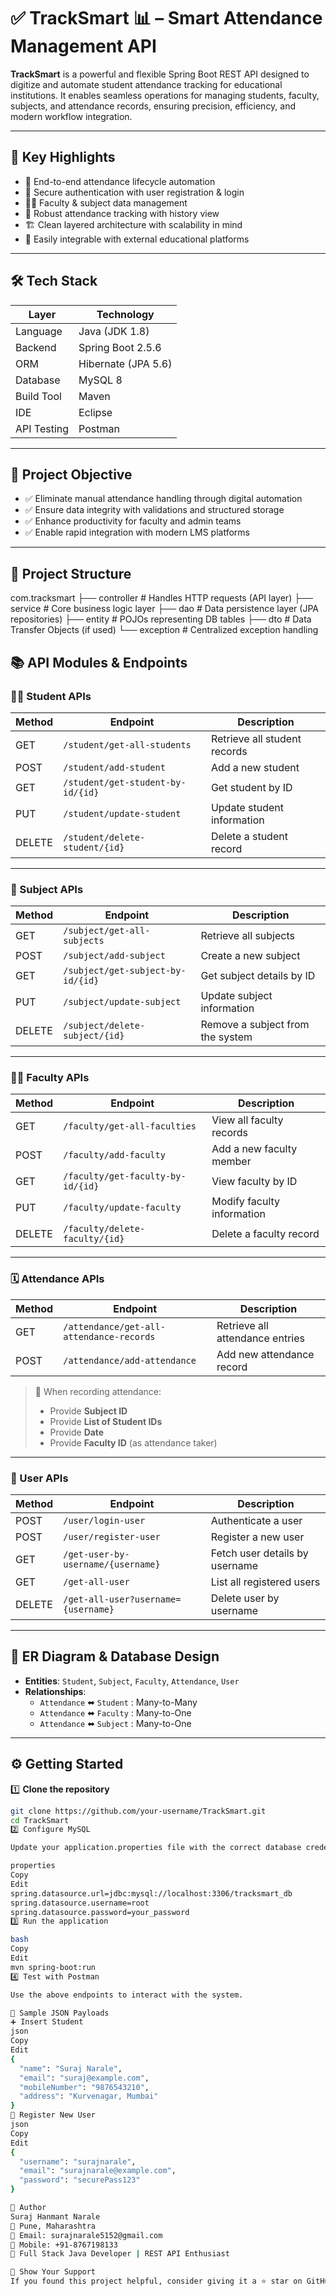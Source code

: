 # ✅ TrackSmart 📊 – Smart Attendance Management API

**TrackSmart** is a powerful and flexible Spring Boot REST API designed to digitize and automate student attendance tracking for educational institutions.
It enables seamless operations for managing students, faculty, subjects, and attendance records, ensuring precision, efficiency, and modern workflow integration.

---

## 🚀 Key Highlights

- 🎯 End-to-end attendance lifecycle automation
- 🔐 Secure authentication with user registration & login
- 👨‍🏫 Faculty & subject data management
- 📅 Robust attendance tracking with history view
- 🏗️ Clean layered architecture with scalability in mind
- 🔌 Easily integrable with external educational platforms

---

## 🛠️ Tech Stack

| Layer        | Technology            |
|--------------|------------------------|
| Language     | Java (JDK 1.8)         |
| Backend      | Spring Boot 2.5.6      |
| ORM          | Hibernate (JPA 5.6)    |
| Database     | MySQL 8                |
| Build Tool   | Maven                  |
| IDE          | Eclipse                |
| API Testing  | Postman                |

---

## 🎯 Project Objective

- ✅ Eliminate manual attendance handling through digital automation
- ✅ Ensure data integrity with validations and structured storage
- ✅ Enhance productivity for faculty and admin teams
- ✅ Enable rapid integration with modern LMS platforms

---

## 🧱 Project Structure

com.tracksmart
├── controller # Handles HTTP requests (API layer)
├── service # Core business logic layer
├── dao # Data persistence layer (JPA repositories)
├── entity # POJOs representing DB tables
├── dto # Data Transfer Objects (if used)
└── exception # Centralized exception handling




## 📚 API Modules & Endpoints

### 👨‍🎓 Student APIs

| Method | Endpoint                                | Description                      |
|--------|-----------------------------------------|----------------------------------|
| GET    | `/student/get-all-students`             | Retrieve all student records     |
| POST   | `/student/add-student`                  | Add a new student                |
| GET    | `/student/get-student-by-id/{id}`       | Get student by ID                |
| PUT    | `/student/update-student`               | Update student information       |
| DELETE | `/student/delete-student/{id}`          | Delete a student record          |

---

### 📘 Subject APIs

| Method | Endpoint                                | Description                       |
|--------|-----------------------------------------|-----------------------------------|
| GET    | `/subject/get-all-subjects`             | Retrieve all subjects             |
| POST   | `/subject/add-subject`                  | Create a new subject              |
| GET    | `/subject/get-subject-by-id/{id}`       | Get subject details by ID         |
| PUT    | `/subject/update-subject`               | Update subject information        |
| DELETE | `/subject/delete-subject/{id}`          | Remove a subject from the system  |

---

### 👨‍🏫 Faculty APIs

| Method | Endpoint                                | Description                       |
|--------|-----------------------------------------|-----------------------------------|
| GET    | `/faculty/get-all-faculties`            | View all faculty records          |
| POST   | `/faculty/add-faculty`                  | Add a new faculty member          |
| GET    | `/faculty/get-faculty-by-id/{id}`       | View faculty by ID                |
| PUT    | `/faculty/update-faculty`               | Modify faculty information        |
| DELETE | `/faculty/delete-faculty/{id}`          | Delete a faculty record           |

---

### 🗓️ Attendance APIs

| Method | Endpoint                                     | Description                          |
|--------|----------------------------------------------|--------------------------------------|
| GET    | `/attendance/get-all-attendance-records`     | Retrieve all attendance entries      |
| POST   | `/attendance/add-attendance`                 | Add new attendance record            |

> 📌 When recording attendance:
> - Provide **Subject ID**
> - Provide **List of Student IDs**
> - Provide **Date**
> - Provide **Faculty ID** (as attendance taker)

---

### 👤 User APIs

| Method | Endpoint                                 | Description                          |
|--------|------------------------------------------|--------------------------------------|
| POST   | `/user/login-user`                       | Authenticate a user                  |
| POST   | `/user/register-user`                    | Register a new user                  |
| GET    | `/get-user-by-username/{username}`       | Fetch user details by username       |
| GET    | `/get-all-user`                          | List all registered users            |
| DELETE | `/get-all-user?username={username}`      | Delete user by username              |

---

## 🧬 ER Diagram & Database Design

- **Entities**: `Student`, `Subject`, `Faculty`, `Attendance`, `User`
- **Relationships**:
  - `Attendance` ⬌ `Student` : Many-to-Many
  - `Attendance` ⬌ `Faculty` : Many-to-One
  - `Attendance` ⬌ `Subject` : Many-to-One



---

## ⚙️ Getting Started

1️⃣ **Clone the repository**

```bash
git clone https://github.com/your-username/TrackSmart.git
cd TrackSmart
2️⃣ Configure MySQL

Update your application.properties file with the correct database credentials:

properties
Copy
Edit
spring.datasource.url=jdbc:mysql://localhost:3306/tracksmart_db
spring.datasource.username=root
spring.datasource.password=your_password
3️⃣ Run the application

bash
Copy
Edit
mvn spring-boot:run
4️⃣ Test with Postman

Use the above endpoints to interact with the system.

🧪 Sample JSON Payloads
➕ Insert Student
json
Copy
Edit
{
  "name": "Suraj Narale",
  "email": "suraj@example.com",
  "mobileNumber": "9876543210",
  "address": "Kurvenagar, Mumbai"
}
📝 Register New User
json
Copy
Edit
{
  "username": "surajnarale",
  "email": "surajnarale@example.com",
  "password": "securePass123"
}

👤 Author
Suraj Hanmant Narale
📍 Pune, Maharashtra
📧 Email: surajnarale5152@gmail.com
📱 Mobile: +91-8767198133
💼 Full Stack Java Developer | REST API Enthusiast

🌟 Show Your Support
If you found this project helpful, consider giving it a ⭐ star on GitHub!
